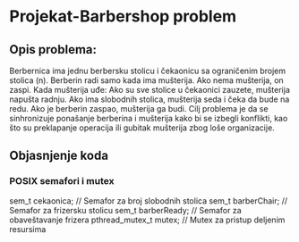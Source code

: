 # Projekat-Barbershop problem
## Opis problema:

Berbernica ima jednu berbersku stolicu i čekaonicu sa ograničenim brojem stolica (n).
Berberin radi samo kada ima mušterija. Ako nema mušterija, on zaspi.
Kada mušterija uđe:
Ako su sve stolice u čekaonici zauzete, mušterija napušta radnju.
Ako ima slobodnih stolica, mušterija seda i čeka da bude na redu.
Ako je berberin zaspao, mušterija ga budi.
Cilj problema je da se sinhronizuje ponašanje berberina i mušterija kako bi se izbegli konflikti, kao što su preklapanje operacija ili gubitak mušterija zbog loše organizacije.

## Objasnjenje koda
### POSIX semafori i mutex
sem_t cekaonica;   // Semafor za broj slobodnih stolica
sem_t barberChair;   // Semafor za frizersku stolicu
sem_t barberReady;   // Semafor za obaveštavanje frizera
pthread_mutex_t mutex; // Mutex za pristup deljenim resursima


